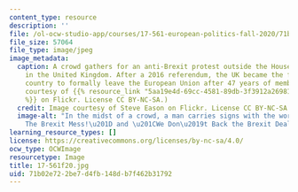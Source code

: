 ```yaml
---
content_type: resource
description: ''
file: /ol-ocw-studio-app/courses/17-561-european-politics-fall-2020/71b02e722be7d4fb148db7f462b31792_17-561f20.jpg
file_size: 57064
file_type: image/jpeg
image_metadata:
  caption: A crowd gathers for an anti-Brexit protest outside the Houses of Parliament
    in the United Kingdom. After a 2016 referendum, the UK became the first and only
    country to formally leave the European Union after 47 years of membership. (Image
    courtesy of {{% resource_link "5aa19e4d-69cc-4581-89db-3f3912a26981" "Steve Eason"
    %}} on Flickr. License CC BY-NC-SA.)
  credit: Image courtesy of Steve Eason on Flickr. License CC BY-NC-SA.
  image-alt: "In the midst of a crowd, a man carries signs with the words: \u201C\
    The Brexit Mess!\u201D and \u201CWe Don\u2019t Back the Brexit Deal.\u201D "
learning_resource_types: []
license: https://creativecommons.org/licenses/by-nc-sa/4.0/
ocw_type: OCWImage
resourcetype: Image
title: 17-561f20.jpg
uid: 71b02e72-2be7-d4fb-148d-b7f462b31792
---
```

